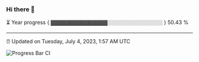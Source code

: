 ### Hi there 👋

⏳ Year progress { ▓▓▓▓▓▓▓▓▓▓▓▓▓▓▓░░░░░░░░░░░░░░░ } 50.43 %

---

⏰ Updated on Tuesday, July 4, 2023, 1:57 AM UTC

![Progress Bar CI](https://github.com/arthurbuhl/arthurbuhl/workflows/Progress%20Bar%20CI/badge.svg)
